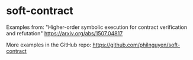 soft-contract
===

Examples from:
    "Higher-order symbolic execution for contract verification and refutation"
    https://arxiv.org/abs/1507.04817

More examples in the GitHub repo:
    https://github.com/philnguyen/soft-contract

